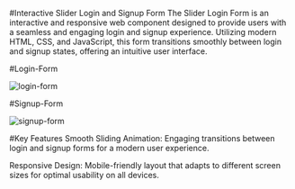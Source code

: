 #Interactive Slider Login and Signup Form
The Slider Login Form is an interactive and responsive web component designed to provide users with a seamless and engaging login and signup experience.
Utilizing modern HTML, CSS, and JavaScript, this form transitions smoothly between login and signup states, offering an intuitive user interface.

#Login-Form

![login-form](https://github.com/Supriya252002/Slider_login_form/assets/116082297/e7bea84b-4618-4b97-8b77-ba73e5dfe056)

#Signup-Form

![signup-form](https://github.com/Supriya252002/Slider_login_form/assets/116082297/dd84b744-f59d-4bb3-a3c8-86c55b926b32)

#Key Features
Smooth Sliding Animation:
Engaging transitions between login and signup forms for a modern user experience.

Responsive Design:
Mobile-friendly layout that adapts to different screen sizes for optimal usability on all devices.
